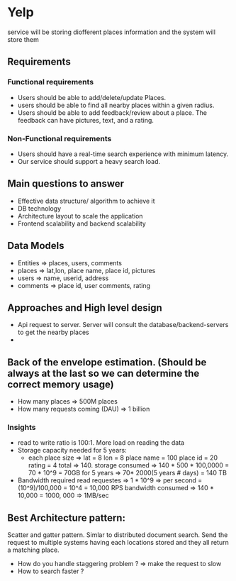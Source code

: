 # Yelp
service will be storing diofferent places information and the system will store them

## Requirements

### Functional requirements
- Users should be able to add/delete/update Places.
- users should be able to find all nearby places within a given radius.
- Users should be able to add feedback/review about a place. The feedback can have pictures, text, and a rating.

### Non-Functional requirements
- Users should have a real-time search experience with minimum latency.
- Our service should support a heavy search load. 


## Main questions to answer
- Effective data structure/ algorithm to achieve it
- DB technology
- Architecture layout to scale the application
- Frontend scalability and backend scalability

## Data Models
-   Entities => places, users, comments
-   places => lat,lon, place name, place id, pictures
-   users => name, userid, address
-   comments => place id, user comments, rating

## Approaches and High level design
- Api request to server. Server will consult the database/backend-servers to get the nearby places
- 




## Back of the envelope estimation. (Should be always at the last so we can determine the correct memory usage)
- How many places => 500M places
- How many requests coming (DAU) => 1 billion

### Insights
- read to write ratio is 100:1.  More load on reading the data
- Storage capacity needed for 5 years:
  - each place size => 
    lat = 8
    lon = 8
    place name = 100
    place id = 20
    rating = 4
    total => 140. 
    storage consumed => 140 * 500 * 100,0000 = 70 * 10^9 = 70GB
    for 5 years => 70* 2000(5 years # days) = 140 TB  
- Bandwidth required
  read requestes => 1 * 10^9 => per second = (10^9)/100,000 = 10^4 = 10,000 RPS
  bandwidth consumed => 140 * 10,000 = 1000, 000 => 1MB/sec
      




## Best Architecture pattern: 
Scatter and gatter pattern. Simlar to distributed document search. 
Send the request to multiple systems having each locations stored and they all return a matching place. 
- How do you handle staggering problem ? => make the request to slow 
- How to search faster ?




